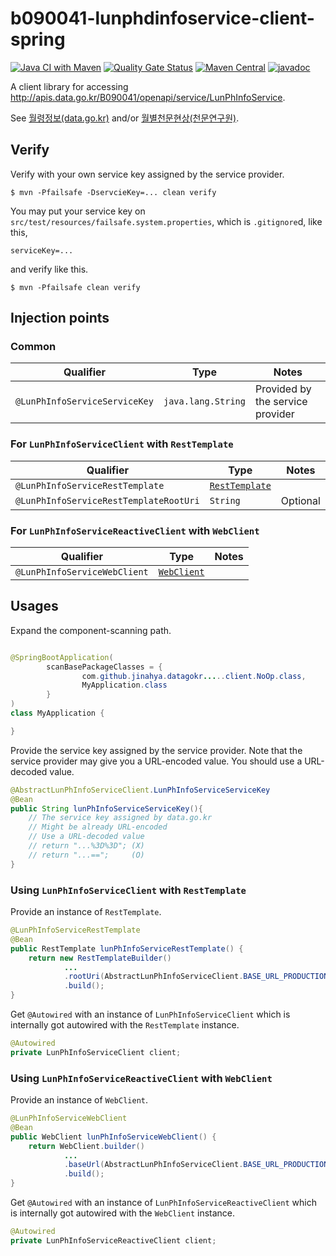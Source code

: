 # b090041-lunphdinfoservice-client-spring

[![Java CI with Maven](https://github.com/jinahya/datagokr-api-b090041-lunphdinfoservice-client-spring/workflows/Java%20CI%20with%20Maven/badge.svg)](https://github.com/jinahya/datagokr-api-b090041-lunphdinfoservice-client-spring/actions)
[![Quality Gate Status](https://sonarcloud.io/api/project_badges/measure?project=jinahya_datagokr-api-b090041-lunphdinfoservice-client-spring&metric=alert_status)](https://sonarcloud.io/dashboard?id=jinahya_datagokr-api-b090041-lunphdinfoservice-client-spring)
[![Maven Central](https://img.shields.io/maven-central/v/com.github.jinahya/datagokr-api-b090041-lunphdinfoservice-client-spring)](https://search.maven.org/search?q=a:datagokr-api-b090041-lunphdinfoservice-client-spring)
[![javadoc](https://javadoc.io/badge2/com.github.jinahya/datagokr-api-b090041-lunphdinfoservice-client-spring/javadoc.svg)](https://javadoc.io/doc/com.github.jinahya/datagokr-api-b090041-lunphdinfoservice-client-spring)

A client library for accessing http://apis.data.go.kr/B090041/openapi/service/LunPhInfoService.

See [월령정보(data.go.kr)](https://www.data.go.kr/tcs/dss/selectApiDataDetailView.do?publicDataPk=15012689) and/or [월별천문현상(천문연구원)](http://astro.kasi.re.kr/life/pageView/7).

## Verify

Verify with your own service key assigned by the service provider.

```shell
$ mvn -Pfailsafe -DservcieKey=... clean verify
```

You may put your service key on `src/test/resources/failsafe.system.properties`, which is `.gitignore`d, like this,
```
serviceKey=...
```
and verify like this.
```shell
$ mvn -Pfailsafe clean verify
```

## Injection points

### Common

|Qualifier|Type|Notes|
|---------|----|-----------|
|`@LunPhInfoServiceServiceKey`|`java.lang.String`|Provided by the service provider|

### For `LunPhInfoServiceClient` with `RestTemplate`

|Qualifier|Type|Notes|
|---------|----|-----|
|`@LunPhInfoServiceRestTemplate`|[`RestTemplate`][RestTemplate]||
|`@LunPhInfoServiceRestTemplateRootUri`|`String`|Optional|

### For `LunPhInfoServiceReactiveClient` with `WebClient`

|Qualifier|Type|Notes|
|---------|----|-----|
|`@LunPhInfoServiceWebClient`|[`WebClient`][WebClient]||

## Usages

Expand the component-scanning path.

```java

@SpringBootApplication(
        scanBasePackageClasses = {
                com.github.jinahya.datagokr.....client.NoOp.class,
                MyApplication.class
        }
)
class MyApplication {

}
```

Provide the service key assigned by the service provider. Note that the service provider may give you a URL-encoded value. You should use a URL-decoded value.

```java
@AbstractLunPhInfoServiceClient.LunPhInfoServiceServiceKey
@Bean
public String lunPhInfoServiceServiceKey(){
    // The service key assigned by data.go.kr
    // Might be already URL-encoded
    // Use a URL-decoded value    
    // return "...%3D%3D"; (X)
    // return "...==";     (O)
}
```

### Using `LunPhInfoServiceClient` with `RestTemplate`

Provide an instance of `RestTemplate`.

```java
@LunPhInfoServiceRestTemplate
@Bean
public RestTemplate lunPhInfoServiceRestTemplate() {
    return new RestTemplateBuilder()
            ...
            .rootUri(AbstractLunPhInfoServiceClient.BASE_URL_PRODUCTION)
            .build();
}
```

Get `@Autowired` with an instance of `LunPhInfoServiceClient` which is internally got autowired with the `RestTemplate` instance.

```java
@Autowired
private LunPhInfoServiceClient client;
```

### Using `LunPhInfoServiceReactiveClient` with `WebClient`

Provide an instance of `WebClient`.

```java
@LunPhInfoServiceWebClient
@Bean
public WebClient lunPhInfoServiceWebClient() {
    return WebClient.builder()
            ...
            .baseUrl(AbstractLunPhInfoServiceClient.BASE_URL_PRODUCTION)
            .build();
}
```

Get `@Autowired` with an instance of `LunPhInfoServiceReactiveClient` which is internally got autowired with the `WebClient` instance.

```java
@Autowired
private LunPhInfoServiceReactiveClient client;
```

[RestTemplate]: https://docs.spring.io/spring-framework/docs/current/javadoc-api/org/springframework/web/client/RestTemplate.html
[WebClient]: https://docs.spring.io/spring-framework/docs/current/javadoc-api/org/springframework/web/reactive/function/client/WebClient.html